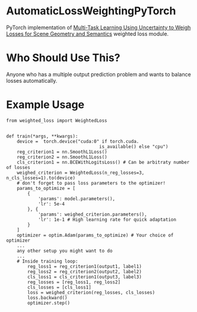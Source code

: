 # AutomaticLossWeightingPyTorch
PyTorch implementation of
[Multi-Task Learning Using Uncertainty to Weigh Losses
for Scene Geometry and Semantics](https://arxiv.org/abs/1705.07115 "arXiv abstract link") weighted loss module.

# Who Should Use This?
Anyone who has a multiple output prediction problem and wants to balance losses automatically. 

# Example Usage

```
from weighted_loss import WeightedLoss


def train(*args, **kwargs):
    device =  torch.device("cuda:0" if torch.cuda.
                                   is_available() else "cpu")
    reg_criterion1 = nn.SmoothL1Loss()
    reg_criterion2 = nn.SmoothL1Loss()
    cls_criterion1 = nn.BCEWithLogitsLoss() # Can be arbitraty number of losses
    weighed_criterion = WeightedLoss(n_reg_losses=3, n_cls_losses=1).to(device)
    # don't forget to pass loss parameters to the optimizer!
    params_to_optimize = [
        {
            'params': model.parameters(),
            'lr': 5e-4
        }, {
            'params': weighed_criterion.parameters(),
            'lr': 1e-1 # High learning rate for quick adaptation
        }
    ]
    optimizer = optim.Adam(params_to_optimize) # Your choice of optimizer
    ...
    any other setup you might want to do
    ...
    # Inside training loop:
        reg_loss1 = reg_criterion1(output1, label1)
        reg_loss2 = reg_criterion2(output2, label2)
        cls_loss1 = cls_criterion1(output3, label3)
        reg_losses = [reg_loss1, reg_loss2]
        cls_losses = [cls_loss1]
        loss = weighed_criterion(reg_losses, cls_losses)
        loss.backward()
        optimizer.step()
```

